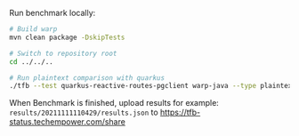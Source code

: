 Run benchmark locally:

```bash
# Build warp
mvn clean package -DskipTests

# Switch to repository root
cd ../../..

# Run plaintext comparison with quarkus
./tfb --test quarkus-reactive-routes-pgclient warp-java --type plaintext
```

When Benchmark is finished, upload results for example: `results/20211111110429/results.json` to https://tfb-status.techempower.com/share